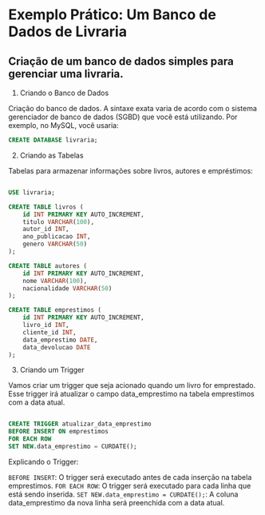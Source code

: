 # Exemplo Prático: Um Banco de Dados de Livraria

## Criação de um banco de dados simples para gerenciar uma livraria.

1. Criando o Banco de Dados

Criação do banco de dados. A sintaxe exata varia de acordo com o sistema gerenciador de banco de dados (SGBD) que você está utilizando. Por exemplo, no MySQL, você usaria:

```SQL
CREATE DATABASE livraria;
```

2. Criando as Tabelas

Tabelas para armazenar informações sobre livros, autores e empréstimos:

```SQL

USE livraria;

CREATE TABLE livros (
    id INT PRIMARY KEY AUTO_INCREMENT,
    titulo VARCHAR(100),
    autor_id INT,
    ano_publicacao INT,
    genero VARCHAR(50)
);

CREATE TABLE autores (
    id INT PRIMARY KEY AUTO_INCREMENT,
    nome VARCHAR(100),
    nacionalidade VARCHAR(50)
);

CREATE TABLE emprestimos (
    id INT PRIMARY KEY AUTO_INCREMENT,
    livro_id INT,
    cliente_id INT,
    data_emprestimo DATE,
    data_devolucao DATE
);
```

3. Criando um Trigger

Vamos criar um trigger que seja acionado quando um livro for emprestado. Esse trigger irá atualizar o campo data_emprestimo na tabela emprestimos com a data atual.

```SQL

CREATE TRIGGER atualizar_data_emprestimo
BEFORE INSERT ON emprestimos
FOR EACH ROW
SET NEW.data_emprestimo = CURDATE();
```

Explicando o Trigger:

`BEFORE INSERT`: O trigger será executado antes de cada inserção na tabela emprestimos.
`FOR EACH ROW`: O trigger será executado para cada linha que está sendo inserida.
`SET NEW.data_emprestimo = CURDATE();`: A coluna data_emprestimo da nova linha será preenchida com a data atual.